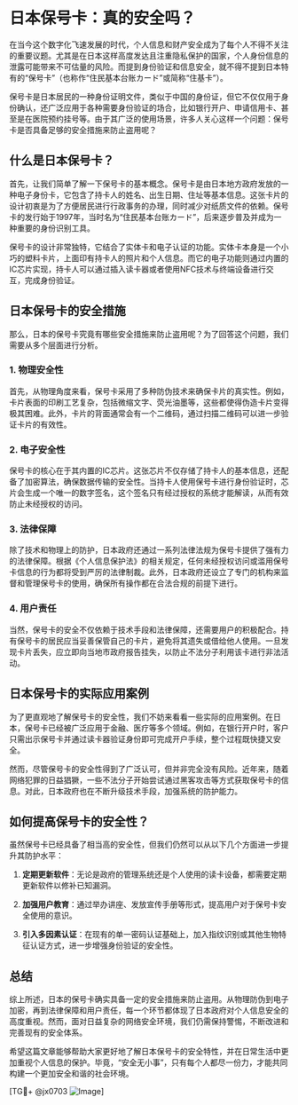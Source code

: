 # 日本保号卡：真的安全吗？

在当今这个数字化飞速发展的时代，个人信息和财产安全成为了每个人不得不关注的重要议题。尤其是在日本这样高度发达且注重隐私保护的国家，个人身份信息的泄露可能带来不可估量的风险。而提到身份验证和信息安全，就不得不提到日本特有的“保号卡”（也称作“住民基本台账カード”或简称“住基卡”）。

保号卡是日本居民的一种身份证明文件，类似于中国的身份证，但它不仅仅用于身份确认，还广泛应用于各种需要身份验证的场合，比如银行开户、申请信用卡、甚至是在医院预约挂号等。由于其广泛的使用场景，许多人关心这样一个问题：保号卡是否具备足够的安全措施来防止盗用呢？

## 什么是日本保号卡？

首先，让我们简单了解一下保号卡的基本概念。保号卡是由日本地方政府发放的一种电子身份卡，它包含了持卡人的姓名、出生日期、住址等基本信息。这张卡片的设计初衷是为了方便居民进行行政事务的办理，同时减少对纸质文件的依赖。保号卡的发行始于1997年，当时名为“住民基本台账カード”，后来逐步普及并成为一种重要的身份识别工具。

保号卡的设计非常独特，它结合了实体卡和电子认证的功能。实体卡本身是一个小巧的塑料卡片，上面印有持卡人的照片和个人信息。而它的电子功能则通过内置的IC芯片实现，持卡人可以通过插入读卡器或者使用NFC技术与终端设备进行交互，完成身份验证。

## 日本保号卡的安全措施

那么，日本的保号卡究竟有哪些安全措施来防止盗用呢？为了回答这个问题，我们需要从多个层面进行分析。

### 1. **物理安全性**

首先，从物理角度来看，保号卡采用了多种防伪技术来确保卡片的真实性。例如，卡片表面的印刷工艺复杂，包括微缩文字、荧光油墨等，这些都使得伪造卡片变得极其困难。此外，卡片的背面通常会有一个二维码，通过扫描二维码可以进一步验证卡片的有效性。

### 2. **电子安全性**

保号卡的核心在于其内置的IC芯片。这张芯片不仅存储了持卡人的基本信息，还配备了加密算法，确保数据传输的安全性。当持卡人使用保号卡进行身份验证时，芯片会生成一个唯一的数字签名，这个签名只有经过授权的系统才能解读，从而有效防止未经授权的访问。

### 3. **法律保障**

除了技术和物理上的防护，日本政府还通过一系列法律法规为保号卡提供了强有力的法律保障。根据《个人信息保护法》的相关规定，任何未经授权访问或滥用保号卡信息的行为都将受到严厉的法律制裁。此外，日本政府还设立了专门的机构来监督和管理保号卡的使用，确保所有操作都在合法合规的前提下进行。

### 4. **用户责任**

当然，保号卡的安全不仅依赖于技术手段和法律保障，还需要用户的积极配合。持有保号卡的居民应当妥善保管自己的卡片，避免将其遗失或借给他人使用。一旦发现卡片丢失，应立即向当地市政府报告挂失，以防止不法分子利用该卡进行非法活动。

## 日本保号卡的实际应用案例

为了更直观地了解保号卡的安全性，我们不妨来看看一些实际的应用案例。在日本，保号卡已经被广泛应用于金融、医疗等多个领域。例如，在银行开户时，客户只需出示保号卡并通过读卡器验证身份即可完成开户手续，整个过程既快捷又安全。

然而，尽管保号卡的安全性得到了广泛认可，但并非完全没有风险。近年来，随着网络犯罪的日益猖獗，一些不法分子开始尝试通过黑客攻击等方式获取保号卡的信息。对此，日本政府也在不断升级技术手段，加强系统的防护能力。

## 如何提高保号卡的安全性？

虽然保号卡已经具备了相当高的安全性，但我们仍然可以从以下几个方面进一步提升其防护水平：

1. **定期更新软件**：无论是政府的管理系统还是个人使用的读卡设备，都需要定期更新软件以修补已知漏洞。
   
2. **加强用户教育**：通过举办讲座、发放宣传手册等形式，提高用户对于保号卡安全使用的意识。
   
3. **引入多因素认证**：在现有的单一密码认证基础上，加入指纹识别或其他生物特征认证方式，进一步增强身份验证的安全性。

## 总结

综上所述，日本的保号卡确实具备一定的安全措施来防止盗用。从物理防伪到电子加密，再到法律保障和用户责任，每一个环节都体现了日本政府对个人信息安全的高度重视。然而，面对日益复杂的网络安全环境，我们仍需保持警惕，不断改进和完善现有的安全体系。

希望这篇文章能够帮助大家更好地了解日本保号卡的安全特性，并在日常生活中更加重视个人信息的保护。毕竟，“安全无小事”，只有每个人都尽一份力，才能共同构建一个更加安全和谐的社会环境。

[TG💪+ @jx0703 ![Image](https://github.com/user-attachments/assets/dbca1d08-cadb-493c-b0ec-ad6f7a83f270)]